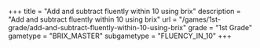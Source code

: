 +++
title = "Add and subtract fluently within 10 using brix"
description = "Add and subtract fluently within 10 using brix"
url = "/games/1st-grade/add-and-subtract-fluently-within-10-using-brix"
grade = "1st Grade"
gametype = "BRIX_MASTER"
subgametype = "FLUENCY_IN_10"
+++